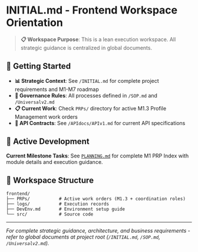 # INITIAL.md - Frontend Workspace Orientation

> **📋 Workspace Purpose**: This is a lean execution workspace. All strategic guidance is centralized in global documents.

## 🎯 Getting Started

- **📊 Strategic Context**: See `/INITIAL.md` for complete project requirements and M1-M7 roadmap  
- **📜 Governance Rules**: All processes defined in `/SOP.md` and `/Universalv2.md`
- **📋 Current Work**: Check `PRPs/` directory for active M1.3 Profile Management work orders
- **🔗 API Contracts**: See `/APIdocs/APIv1.md` for current API specifications

## 📁 Active Development

**Current Milestone Tasks**: See [`PLANNING.md`](./PLANNING.md) for complete M1 PRP Index with module details and execution guidance.

## 🔗 Workspace Structure
```
frontend/
├── PRPs/           # Active work orders (M1.3 + coordination roles)
├── logs/           # Execution records  
├── DevEnv.md       # Environment setup guide
└── src/            # Source code
```

---

*For complete strategic guidance, architecture, and business requirements - refer to global documents at project root (`/INITIAL.md`, `/SOP.md`, `/Universalv2.md`).*